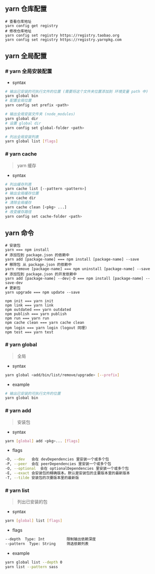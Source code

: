 ## yarn 仓库配置
```shell
# 查看仓库地址
yarn config get registry
# 修改仓库地址
yarn config set registry https://registry.taobao.org
yarn config set registry https://registry.yarnpkg.com
```
## yarn 全局配置
### # yarn 全局安装配置
- syntax
```bash
# 输出已安装的可执行文件的位置 (需要将这个文件夹位置添加到 环境变量 path 中) 
yarn global bin
# 配置全局位置
yarn config set prefix <path>

# 输出全局安装文件夹 (node_modules)
yarn global dir
# 设置 global dir
yarn config set global-folder <path>

# 列出全局安装列表
yarn global list [flags]
```
### # yarn cache
> yarn 缓存
- syntax
```bash
# 列出缓存列表
yarn cache list [--pattern <pattern>]
# 输出全局缓存位置
yarn cache dir
# 清除全局缓存
yarn cache clean [<pkg> ...]
# 改变缓存路径
yarn config set cache-folder <path>
```
## yarn 命令
```shell
# 安装包
yarn === npm install
# 添加包到 package.json 的依赖中
yarn add [package-name] === npm install [package-name] --save
# 移除包 从 package.json 的依赖中
yarn remove [package-name] === npm uninstall [package-name] --save
# 添加包到 package.json 的开发依赖中
yarn add [package-name] --dev|-D === npm install [package-name] --save-dev
# 更新包
yarn upgrade === npm update --save

npm init === yarn init
npm link === yarn link
npm outdated === yarn outdated
npm publish === yarn publish
npm run === yarn run
npm cache clean === yarn cache clean
npm login === yarn login (logout 同理)
npm test === yarn test
```
### # yarn global
> 全局
- syntax
```bash
yarn global <add/bin/list/remove/upgrade> [--prefix]
```
- example
```bash
# 输出已安装的可执行文件的位置
yarn global bin
```
### # yarn add
> 安装包
- syntax
```bash
yarn [global] add <pkg>... [flags]
```
- flags
```bash
-D, --dev   会在 devDependencies 里安装一个或多个包
-P, --peer  会在 peerDependencies 里安装一个或多个包
-O, --optional  会在 optionalDependencies 里安装一个或多个包
-E, --exact 会安装包的精确版本。默认是安装包的主要版本里的最新版本
-T, --tilde 安装包的次要版本里的最新版
```
### # yarn list
> 列出已安装的包
- syntax
```bash
yarn [global] list [flags]
```
- flags
```bash
--depth  Type: Int          限制输出依赖深度
--pattern  Type: String     筛选依赖列表
```
- example
```bash
yarn global list --depth 0
yarn list --pattern sass
```